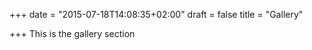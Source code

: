+++
date = "2015-07-18T14:08:35+02:00"
draft = false
title = "Gallery"

+++
This is the gallery section
